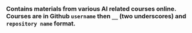 ### Contains materials from various AI related courses online. Courses are in Github `username` then `__` (two underscores) and `repository name` format.  

